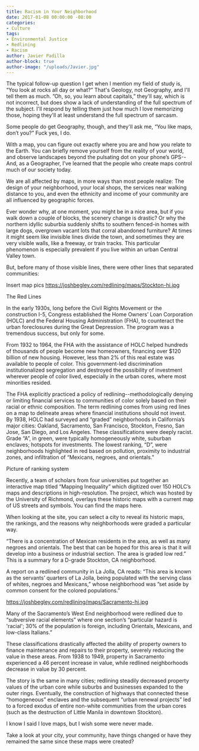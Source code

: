 ```yaml
---
title: Racism in Your Neighborhood
date: 2017-01-08 00:00:00 -08:00
categories:
- Culture
tags:
- Environmental Justice
- Redlining
- Racism
author: Javier Padilla
author-block: true
author-image: "/uploads/Javier.jpg"
---
```


The typical follow-up question I get when I mention my field of study is, “You look at rocks all day or what?” That's Geology, not Geography, and I'll tell them as much. ”Oh, so, you learn about capitals,” they'll say, which is not incorrect, but does show a lack of understanding of the full spectrum of the subject. I'll respond by telling them just how much I love memorizing those, hoping they'll at least understand the full spectrum of sarcasm. 

Some people do get Geography, though, and they'll ask me, “You like maps, don’t you?” Fuck yes, I do.
 
With a map, you can figure out exactly where you are and how you relate to the Earth. You can briefly remove yourself from the reality of your world, and observe landscapes beyond the pulsating dot on your phone’s GPS--And, as a Geographer, I’ve learned that the people who create maps control much of our society today.
 
We are all affected by maps, in more ways than most people realize: The design of your neighborhood, your local shops, the services near walking distance to you, and even the ethnicity and income of your community are all influenced by geographic forces.
 
Ever wonder why, at one moment, you might be in a nice area, but if you walk down a couple of blocks, the scenery change is drastic? Or why the northern idyllic suburbia suddenly shifts to southern fenced-in homes with large dogs, overgrown vacant lots that corral abandoned furniture? At times it might seem like  invisible lines divide the town, and sometimes they are very visible walls, like a freeway, or train tracks. This particular phenomenon is especially prevalent if you live within an urban Central Valley town.
 
But, before many of those visible lines, there were other lines that separated communities:
 
Insert map pics
https://joshbegley.com/redlining/maps/Stockton-hi.jpg 
 
The Red Lines

In the early 1930s, long before the Civil Rights Movement or the construction I-5, Congress established the Home Owners’ Loan Corporation (HOLC) and the Federal Housing Administration (FHA), to counteract the urban foreclosures during the Great Depression. The program was a tremendous success, but only for some.
 
From 1932 to 1964, the FHA with the assistance of HOLC helped hundreds of thousands of people become new homeowners, financing over $120 billion of new housing. However, less than 2% of this real estate was available to people of color. This government-led discrimination institutionalized segregation and destroyed the possibility of investment wherever people of color lived, especially in the urban cores, where most minorities resided.
 
The FHA explicitly practiced a policy of redlining--methodologically denying or limiting financial services to communities of color solely based on their racial or ethnic composition. The term redlining comes from using red lines on a map to delineate areas where financial institutions should not invest. By 1938, HOLC had surveyed and “graded” neighborhoods in California’s major cities: Oakland, Sacramento, San Francisco, Stockton, Fresno, San Jose, San Diego, and Los Angeles. These classifications were deeply racist. Grade “A”, in green, were typically homogeneously white, suburban enclaves; hotspots for investments. The lowest ranking, “D”, were neighborhoods highlighted in red based on pollution, proximity to industrial zones, and infiltration of “Mexicans, negroes, and orientals.”
 
Picture of ranking system
 
Recently, a team of scholars from four universities put together an interactive map titled “Mapping Inequality” which digitized over 150 HOLC’s maps and descriptions in high-resolution. The project, which was hosted by the University of Richmond, overlays these historic maps with a current map of US streets and symbols. You can find the maps here.
 
When looking at the site, you can select a city to reveal its historic maps, the rankings, and the reasons why neighborhoods were graded a particular way.
 
“There is a concentration of Mexican residents in the area, as well as many negroes and orientals. The best that can be hoped for this area is that it will develop into a business or industrial section. The area is graded low red.” This is a summary for a D-grade Stockton, CA neighborhood.
 
A report on a redlined community in La Jolla, CA reads: “This area is known as the servants’ quarters of La Jolla, being populated with the serving class of whites, negroes and Mexicans,” whose neighborhood was ”set aside by common consent for the colored populations.”
 
https://joshbegley.com/redlining/maps/Sacramento-hi.jpg

Many of the Sacramento’s West End neighborhood were redlined due to “subversive racial elements” where one section’s “particular hazard is 'racial'; 30% of the population is foreign, including Orientals, Mexicans, and low-class Italians.”
 
These classifications drastically affected the ability of property owners to finance maintenance and repairs to their property, severely reducing the value in these areas. From 1938 to 1949, property in Sacramento experienced a 46 percent increase in value, while redlined neighborhoods decrease in value by 30 percent.
 
The story is the same in many cities; redlining steadily decreased property values of the urban core while suburbs and businesses expanded to the outer rings. Eventually, the construction of highways that connected these “homogeneous” enclaves and the subsequent “urban renewal projects” led to a forced exodus of entire non-white communities from the urban cores (such as the destruction of Little Manila in downtown Stockton).
 
I know I said I love maps, but I wish some were never made.
 
Take a look at your city, your community, have things changed or have they remained the same since these maps were created?
